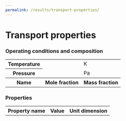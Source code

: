```yaml
---
permalink: /results/transport-properties/
---
```

<h1 class="text-center"><b>Transport properties</b></h1>
<h3 class="text-center"><b>Operating conditions and composition</b></h3>
<table class="table table-striped text-left" style="margin:auto"  id="input-table">
  <tbody>
    <tr>
      <th scope="row">Temperature <i class="fa-regular fa-temperature-three-quarters"></i></th>
      <td id="T"></td>
      <td>K</td>
    </tr>
    <tr>
      <th scope="row">Pressure <i class="fa-regular fa-gauge"></i></th>
      <td id="P"></td>
      <td>Pa</td>
    </tr>
    <tr>
      <th scope="row">Name <i class="fa-regular fa-atom"></i></th>
      <th >Mole fraction <i class="fa-regular fa-chart-pie"></i></th>
      <th >Mass fraction <i class="fa-regular fa-chart-pie"></i></th>
    </tr>
  </tbody>
</table>

<h3 class="text-center"><b>Properties</b></h3>
<table class="table table-striped text-left" style="margin:auto" id="output-table">
  <tbody>
    <tr>
      <th scope="row">Property name <i class="fa-regular fa-vial"></i></th>
      <th>Value <i class="fa-regular fa-chart-line"></i></th>
      <th>Unit dimension <i class="fa-regular fa-scale-balanced"></i></th>
    </tr>
  </tbody>
</table>